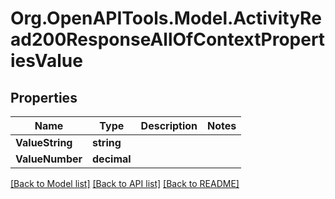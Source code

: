 # Org.OpenAPITools.Model.ActivityRead200ResponseAllOfContextPropertiesValue

## Properties

Name | Type | Description | Notes
------------ | ------------- | ------------- | -------------
**ValueString** | **string** |  | 
**ValueNumber** | **decimal** |  | 

[[Back to Model list]](../README.md#documentation-for-models) [[Back to API list]](../README.md#documentation-for-api-endpoints) [[Back to README]](../README.md)

